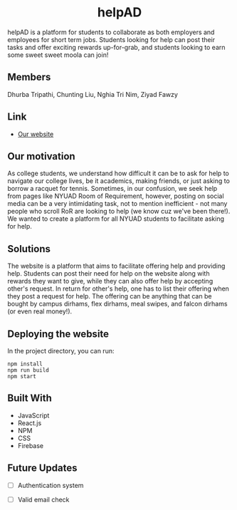 <h1 align="center">helpAD</h1>

helpAD is a platform for students to collaborate as both employers and employees for short term jobs. Students looking for help can post their tasks and offer exciting rewards up-for-grab, and students looking to earn some sweet sweet moola can join!

## Members 
Dhurba Tripathi, Chunting Liu, Nghia Tri Nim, Ziyad Fawzy

## Link

- [Our website](https://nyuaddayhackathon.web.app/)

## Our motivation

As college students, we understand how difficult it can be to ask for help to navigate our college lives, be it academics, making friends, or just asking to borrow a racquet for tennis. Sometimes, in our confusion, we seek help from pages like NYUAD Room of Requirement, however, posting on social media can be a very intimidating task, not to mention inefficient - not many people who scroll RoR are looking to help (we know cuz we've been there!). We wanted to create a platform for all NYUAD students to facilitate asking for help.

## Solutions
The website is a platform that aims to facilitate offering help and providing help. Students can post their need for help on the website along with rewards they want to give, while they can also offer help by accepting other's request. In return for other's help, one has to list their offering when they post a request for help. The offering can be anything that can be bought by campus dirhams, flex dirhams, meal swipes, and falcon dirhams (or even real money!). 


## Deploying the website

In the project directory, you can run:

```
npm install 
npm run build
npm start
```
## Built With

- JavaScript
- React.js
- NPM
- CSS
- Firebase

## Future Updates
- [ ] Authentication system
- [ ] Valid email check


